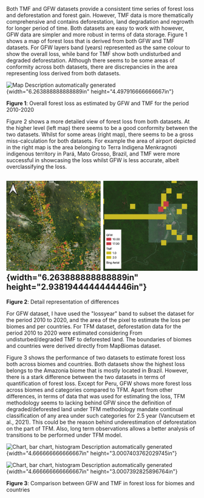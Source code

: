 Both TMF and GFW datasets provide a consistent time series of forest
loss and deforestation and forest gain. However, TMF data is more
thematically comprehensive and contains deforestation, land degradation
and regrowth for longer period of time. Both datasets are easy to work
with however, GFW data are simpler and more robust in terms of data
storage. Figure 1 shows a map of forest loss that is derived from both
GFW and TMF datasets. For GFW layers band (years) represented as the
same colour to show the overall loss, while band for TMF show both
undisturbed and degraded deforestation. Although there seems to be some
areas of conformity across both datasets, there are discrepancies in the
area representing loss derived from both datasets.

![Map Description automatically
generated](vertopal_b8228afe5fec4b549ceca2d09019997b/media/image1.png){width="6.263888888888889in"
height="4.497916666666667in"}

**Figure 1**: Overall forest loss as estimated by GFW and TMF for the
period 2010-2020

Figure 2 shows a more detailed view of forest loss from both datasets.
At the higher level (left map) there seems to be a good conformity
between the two datasets. Whilst for some areas (right map), there seems
to be a gross miss-calculation for both datasets. For example the area
of airport depicted in the right map is the area belonging to Terra
Indigena Menkragnoti indigenous territory in Pará, Mato Grosso, Brazil,
and TMF were more successful in showcasing the loss whilst GFW is less
accurate, albeit overclassifying the loss.

## 

## ![](vertopal_b8228afe5fec4b549ceca2d09019997b/media/image2.png){width="6.263888888888889in" height="2.9381944444444446in"}

**Figure 2**: Detail representation of differences

For GFW dataset, I have used the "lossyear" band to subset the dataset
for the period 2010 to 2020, and the area of the pixel to estimate the
loss per biomes and per countries. For TFM dataset, deforestation data
for the period 2010 to 2020 were estimated considering From
undisturbed/degraded TMF to deforested land. The boundaries of biomes
and countries were derived directly from MapBiomas dataset.

Figure 3 shows the performance of two datasets to estimate forest loss
both across biomes and countries. Both datasets show the highest loss
belongs to the Amazonia biome that is mostly located in Brazil. However,
there is a stark difference between the two datasets in terms of
quantification of forest loss. Except for Peru, GFW shows more forest
loss across biomes and categories compared to TFM. Apart from other
differences, in terms of data that was used for estimating the loss, TFM
methodology seems to lacking behind GFW since the definition of
degraded/deforested land under TFM methodology mandate continual
classification of any area under such categories for 2.5 year (Vancutsem
et al., 2021). This could be the reason behind underestimation of
deforestation on the part of TFM. Also, long term observations allows a
better analysis of transitions to be performed under TFM model.

![Chart, bar chart, histogram Description automatically
generated](vertopal_b8228afe5fec4b549ceca2d09019997b/media/image3.png){width="4.666666666666667in"
height="3.0007403762029745in"}

![Chart, bar chart, histogram Description automatically
generated](vertopal_b8228afe5fec4b549ceca2d09019997b/media/image4.png){width="4.666666666666667in"
height="3.0007392825896764in"}

**Figure 3**: Comparison between GFW and TMF in forest loss for biomes
and countries
